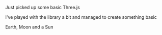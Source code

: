 Just picked up some basic Three.js

I've played with the library a bit and managed to create something basic

Earth, Moon and a Sun
